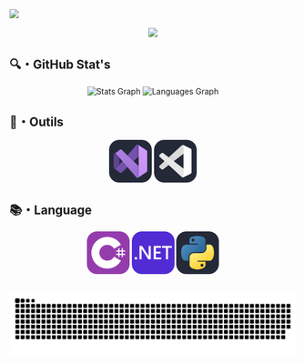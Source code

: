 ![](https://komarev.com/ghpvc/?username=shape581&color=001f42)

<div align="center">
  <a href="https://git.io/typing-svg">
    <img src="https://readme-typing-svg.herokuapp.com/?lines=Développeur+CSharp;Développeur+de+Plugin+Nova-Life&center=true&size=38&color=001f42" height="35">
  </a>
</div>

## 🔍・GitHub Stat's

<div align="center">
  <img src="https://github-readme-stats.vercel.app/api?username=shape581&show_icons=true&theme=transparent&hide_border=true" height="150" alt="Stats Graph">
  <img src="https://github-readme-stats.vercel.app/api/top-langs?username=shape581&locale=fr&hide_title=false&layout=compact&card_width=320&langs_count=5&theme=transparent&hide_border=true" height="150" alt="Languages Graph">
</div>

## 🔧・Outils

<p align="center">
  <code><img title="Visual Studio" height="75" src="https://github.com/tandpfun/skill-icons/blob/main/icons/VisualStudio-Dark.svg"></code>
  <code><img title="Visual Studio" height="75" src="https://github.com/tandpfun/skill-icons/blob/main/icons/VSCode-Dark.svg"></code>
</p>

## 📚・Language

<p align="center">
  <code><img title="CSharp" height="75" src="https://github.com/tandpfun/skill-icons/blob/main/icons/CS.svg"></code>
  <code><img title=".NET" height="75" src="https://github.com/tandpfun/skill-icons/blob/main/icons/DotNet.svg"></code>
  <code><img title="Python" height="75" src="https://github.com/tandpfun/skill-icons/blob/main/icons/Python-Dark.svg"></code>
</p>

##

<picture>
  <source media="(prefers-color-scheme: dark)" srcset="https://raw.githubusercontent.com/platane/platane/output/github-contribution-grid-snake-dark.svg">
  <source media="(prefers-color-scheme: light)" srcset="https://raw.githubusercontent.com/platane/platane/output/github-contribution-grid-snake.svg">
  <img alt="github contribution grid snake animation" src="https://raw.githubusercontent.com/platane/platane/output/github-contribution-grid-snake.svg">
</picture>
